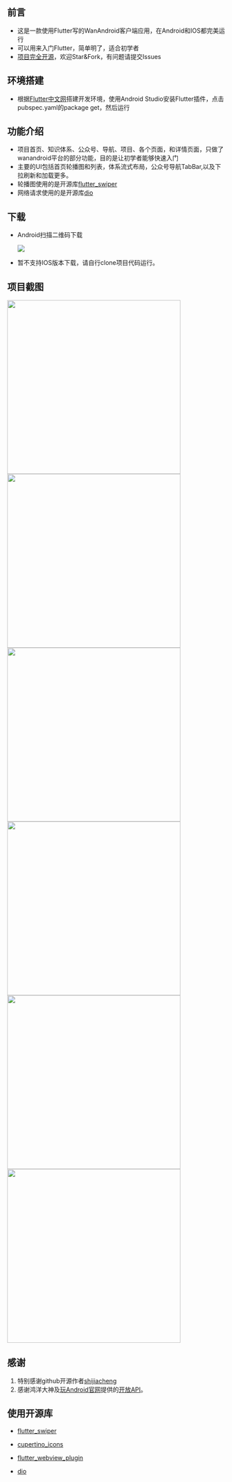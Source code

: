 ## 前言

- 这是一款使用Flutter写的WanAndroid客户端应用，在Android和IOS都完美运行
- 可以用来入门Flutter，简单明了，适合初学者
- [项目完全开源](https://github.com/ngu2008/wanandroid_ngu)，欢迎Star&Fork，有问题请提交Issues

## 环境搭建

- 根据[Flutter中文网](https://flutterchina.club/get-started/install)搭建开发环境，使用Android Studio安装Flutter插件，点击pubspec.yaml的package get，然后运行


## 功能介绍

- 项目首页、知识体系、公众号、导航、项目、各个页面，和详情页面，只做了wanandroid平台的部分功能，目的是让初学者能够快速入门
- 主要的UI包括首页轮播图和列表，体系流式布局，公众号导航TabBar,以及下拉刷新和加载更多。
- 轮播图使用的是开源库[flutter_swiper](https://github.com/best-flutter/flutter_swiper)
- 网络请求使用的是开源库[dio](https://github.com/flutterchina/dio)


## 下载
- Android扫描二维码下载

  ![](screenshot/a7.png)

- 暂不支持IOS版本下载，请自行clone项目代码运行。

## 项目截图

<img src="/screenshot/a1.jpg" width="400">         <img src="/screenshot/a2.jpg" width="400"> 
<img src="/screenshot/a3.jpg" width="400">         <img src="/screenshot/a4.jpg" width="400">
<img src="/screenshot/a5.jpg" width="400">         <img src="/screenshot/a6.jpg" width="400">


## 感谢

1. 特别感谢github开源作者[shijiacheng](https://github.com/shijiacheng/wanandroid_flutter)
2. 感谢鸿洋大神及[玩Android官网](http://www.wanandroid.com/)提供的[开放API](http://www.wanandroid.com/blog/show/2)。


## 使用开源库

- [flutter_swiper](https://pub.flutter-io.cn/packages/flutter_swiper)

- [cupertino_icons](https://pub.flutter-io.cn/packages/cupertino_icons)

- [flutter_webview_plugin](https://pub.flutter-io.cn/packages/flutter_webview_plugin)

- [dio](https://pub.flutter-io.cn/packages/dio)